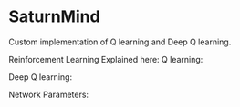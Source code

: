 # SaturnMind
Custom implementation of Q learning and Deep Q learning.

Reinforcement Learning Explained here: 
Q learning:



Deep Q learning:

Network Parameters:



